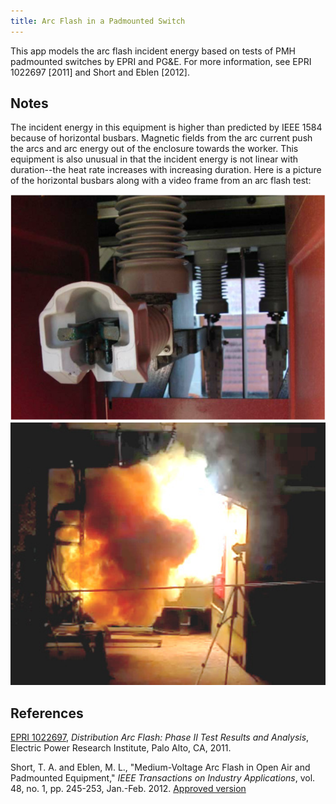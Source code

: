 ```yaml
---
title: Arc Flash in a Padmounted Switch
---
```



This app models the arc flash incident energy based on tests of PMH
padmounted switches by EPRI and PG&E. For more information, see
EPRI 1022697 [2011] and Short and Eblen [2012].

<div id="mdpad"></div>

## Notes

The incident energy in this equipment is higher than predicted by
IEEE 1584 because of horizontal busbars.
Magnetic fields from the arc current push the arcs and arc energy out
of the enclosure towards the worker. This equipment is also unusual in
that the incident energy is not linear with duration--the heat rate
increases with increasing duration. Here is a picture of the
horizontal busbars along with a video frame from an arc flash test:

<div class="row">
  <div class="col-md-4">
    <img class="img-responsive" src="padmount2.png">
  </div>
  <div class="col-md-4">
    <img class="img-responsive" src="padmount1.png">
  </div>
</div>

## References

[EPRI 1022697](http://www.epri.com/abstracts/Pages/ProductAbstract.aspx?ProductId=000000000001022697),
*Distribution Arc Flash: Phase II Test Results and Analysis*, Electric
Power Research Institute, Palo Alto, CA, 2011.

Short, T. A. and Eblen, M. L., "Medium-Voltage Arc Flash in Open Air
and Padmounted Equipment," *IEEE Transactions on Industry Applications*,
vol. 48, no. 1, pp. 245-253, Jan.-Feb. 2012.
[Approved version](//distributionhandbook.com/papers/ieee_repc_arc_flash_tshort_meblen_2011_IAS_submission.pdf)

<link rel="stylesheet" href="https://stackpath.bootstrapcdn.com/bootstrap/4.3.1/css/bootstrap.min.css" integrity="sha384-ggOyR0iXCbMQv3Xipma34MD+dH/1fQ784/j6cY/iJTQUOhcWr7x9JvoRxT2MZw1T" crossorigin="anonymous">

<script src="/js/mdpad.min.js"></script>
<script src="//unpkg.com/mithril/mithril.js"></script>
<script src="//cdnjs.cloudflare.com/ajax/libs/numeric/1.2.6/numeric.min.js"></script>
<script src="//cdnjs.cloudflare.com/ajax/libs/underscore.js/1.9.1/underscore-min.js"></script>
<script src="https://cdn.plot.ly/plotly-1.52.2.min.js"></script>

<script>

function binput({title = "", mdpad = "", type = "number", step = 1, min = 0, value = 10}={}) {
    return m(".form-group",
             m("label.control-label.col-sm-12", title),
             m(".col-sm-12", 
               m("input.form-control", {mdpad:mdpad, type:type, step:step, min:min, value:value})))
}

function bselect({title, mdpad, options, selected}={}) {
    var options = options.map(x => m("option", (x == selected) ? {selected: "selected"} : {}, x))
    return m(".form-group",
             m("label.control-label.col-sm-12", title),
             m(".col-sm-12", 
               m("select.form-control", {mdpad:mdpad}, options) ))
}

function mdpad_init() {
    var layout =
      m(".row",
        m(".col-md-4",
          m("br"),
          m("br"),
          m("form.form",
            binput({ title:"Working distance, in", mdpad:"D", step:5, value:36 }),
            binput({ title:m("span", "Clothing rating, cal/cm", m("sup", 2)), mdpad:"clothing", value:8 }),
            binput({ title:"Bolted current, kA", mdpad:"I", value:6 }),
            binput({ title:"Duration, sec", mdpad:"t", step:0.1, value:1.0 }),
            binput({ title:"Safety multiplier", mdpad:"k", step:0.1, value:1.15 }),
            bselect({ title:"Plotting extras", mdpad:"graphextras", options: ["Vary working distance", "Vary clothing", "None",] }),
            )),
        m(".col-md-8",
          m("h3", "Results"),
          m("#results"),
          m("#plot", {style:"max-width:700px"})))
    m.render(document.querySelector("#mdpad"), layout)
}

var pow = Math.pow

function findcals(I, t, d, k) {
    return k * 3547 * pow(I, 1.5) * pow(t, 1.35) / pow(d, 2.1)
}

function findduration(E, I, d, k) {
    return pow(E * pow(d, 2.1) / (k * 3547 * pow(I, 1.5)), 1/1.35)
}

var layout = {
  width: 400,
  height: 600,
  xaxis: {
    type: 'log',
    title: "Current, kA",
    scaleanchor: "y", 
  },
  yaxis: {
    type: 'log',
    title: "Time, sec",
  },
  showlegend: true,
  legend: {"x" : 0.6, "y" : 1},
  margin: { t: 20, },
}

function mdpad_update() {
    var {I, t, D, k, clothing, graphextras} = mdpad
    var cals = findcals(I, t, D, k)
    var duration = findduration(clothing, I, D, k)
    
    m.render(document.querySelector("#results"), 
        m("div", "Incident energy for the given current and duration = ",
          m("b", cals.toFixed(1), " cal/cm", m("sup", 2)), m("br"),
          "Duration limit for the given current and clothing = ",
          m("b", duration.toFixed(2) + " secs")))
    var currents = numeric.pow(10,numeric.linspace(0,1.5,40))
    var durations1 = _.map(currents, function(I) {return findduration(clothing, I, D, k)})
    var data1 = { x: currents, y: durations1, type: "scatter", name: clothing + " cals at " + D + "\"" }
    if (graphextras == "Vary clothing") {
        var durations0 = _.map(currents, function(I) {return findduration(clothing * 2, I, D, k)})
        var durations2 = _.map(currents, function(I) {return findduration(clothing / 2, I, D, k)})
        var data0 = { x: currents, y: durations0, type: "scatter", name: clothing*2 + " cals at " + D + "\"" }
        var data2 = { x: currents, y: durations2, type: "scatter", name: clothing/2 + " cals at " + D + "\"" }
        var data = [ data0, data1, data2 ]
    } else if (graphextras == "Vary working distance") {
        var durations0 = _.map(currents, function(I) {return findduration(clothing, I, D * 2, k)})
        var durations2 = _.map(currents, function(I) {return findduration(clothing, I, D / 2, k)})
        var data0 = { x: currents, y: durations0, type: "scatter", name: clothing + " cals at " + D*2 + "\"" }
        var data2 = { x: currents, y: durations2, type: "scatter", name: clothing + " cals at " + D/2 + "\"" }
        var data = [ data0, data1, data2 ]
    } else {
        var data = [ data1 ]
    }
    Plotly.newPlot("plot", data, layout, {responsive: true})
     
}

</script>

